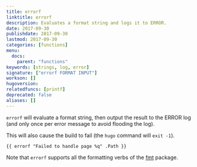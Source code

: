 ```yaml
---
title: errorf
linktitle: errorf
description: Evaluates a format string and logs it to ERROR.
date: 2017-09-30
publishdate: 2017-09-30
lastmod: 2017-09-30
categories: [functions]
menu:
  docs:
    parent: "functions"
keywords: [strings, log, error]
signature: ["errorf FORMAT INPUT"]
workson: []
hugoversion:
relatedfuncs: [printf]
deprecated: false
aliases: []
---
```


`errorf` will evaluate a format string, then output the result to the ERROR log (and only once per error message to avoid flooding the log).

This will also cause the build to fail (the `hugo` command will `exit -1`).

```
{{ errorf "Failed to handle page %q" .Path }}
```

Note that `errorf` supports all the formatting verbs of the [fmt](https://golang.org/pkg/fmt/) package.
